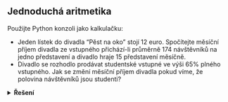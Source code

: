 ## Jednoduchá aritmetika

Použijte Python konzoli jako kalkulačku:

- Jeden lístek do divadla “Pěst na oko” stojí 12 euro. Spočítejte měsíční příjem divadla ze vstupného přichází-li
  průměrně 174 návštěvníků na jedno představení a divadlo hraje 15 představení měsíčně.
- Divadlo se rozhodlo prodávat studentské vstupné ve výši 65% plného vstupného. Jak se změní měsíční příjem divadla
  pokud víme, že polovina návštěvníků jsou studenti?

<details>
<summary><b>Řešení</b></summary>

```python
print(12 * 174 * 15)
```

```python
print(((12 * 174 / 2) + (12 * 0.65 * 174 / 2)) * 15)
```

</details>

